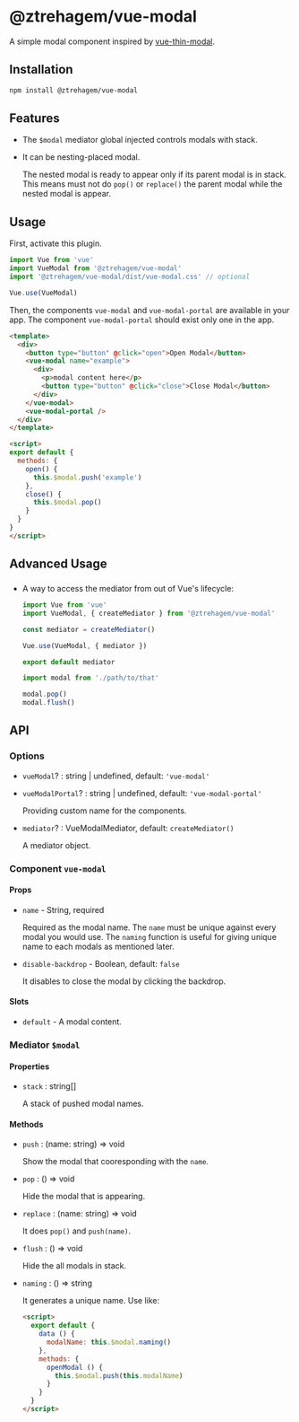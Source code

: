 # @ztrehagem/vue-modal

A simple modal component inspired by [vue-thin-modal](https://github.com/ktsn/vue-thin-modal).

## Installation

```sh
npm install @ztrehagem/vue-modal
```

## Features

- The `$modal` mediator global injected controls modals with stack.

- It can be nesting-placed modal.

  The nested modal is ready to appear only if its parent modal is in stack.
  This means must not do `pop()` or `replace()` the parent modal while the nested modal is appear.

## Usage

First, activate this plugin.

```ts
import Vue from 'vue'
import VueModal from '@ztrehagem/vue-modal'
import '@ztrehagem/vue-modal/dist/vue-modal.css' // optional

Vue.use(VueModal)
```

Then, the components `vue-modal` and `vue-modal-portal` are available in your app.
The component `vue-modal-portal` should exist only one in the app.

```html
<template>
  <div>
    <button type="button" @click="open">Open Modal</button>
    <vue-modal name="example">
      <div>
        <p>modal content here</p>
        <button type="button" @click="close">Close Modal</button>
      </div>
    </vue-modal>
    <vue-modal-portal />
  </div>
</template>

<script>
export default {
  methods: {
    open() {
      this.$modal.push('example')
    },
    close() {
      this.$modal.pop()
    }
  }
}
</script>
```

## Advanced Usage

###

- A way to access the mediator from out of Vue's lifecycle:

  ```ts
  import Vue from 'vue'
  import VueModal, { createMediator } from '@ztrehagem/vue-modal'

  const mediator = createMediator()

  Vue.use(VueModal, { mediator })

  export default mediator
  ```

  ```ts
  import modal from './path/to/that'

  modal.pop()
  modal.flush()
  ```



## API

### Options

- `vueModal`? : string | undefined, default: `'vue-modal'`
- `vueModalPortal`? : string | undefined, default: `'vue-modal-portal'`

  Providing custom name for the components.

- `mediator`? : VueModalMediator, default: `createMediator()`

  A mediator object.


### Component `vue-modal`

#### Props

- `name` - String, required

  Required as the modal name.
  The `name` must be unique against every modal you would use.
  The `naming` function is useful for giving unique name to each modals as mentioned later.

- `disable-backdrop` - Boolean, default: `false`

  It disables to close the modal by clicking the backdrop.

#### Slots

- `default` - A modal content.

### Mediator `$modal`

#### Properties

- `stack` : string[]

  A stack of pushed modal names.

#### Methods

- `push` : (name: string) => void

  Show the modal that cooresponding with the `name`.

- `pop` : () => void

  Hide the modal that is appearing.

- `replace` : (name: string) => void

  It does `pop()` and `push(name)`.

- `flush` : () => void

  Hide the all modals in stack.

- `naming` : () => string

  It generates a unique name. Use like:
  ```html
  <script>
    export default {
      data () {
        modalName: this.$modal.naming()
      },
      methods: {
        openModal () {
          this.$modal.push(this.modalName)
        }
      }
    }
  </script>
  ```
